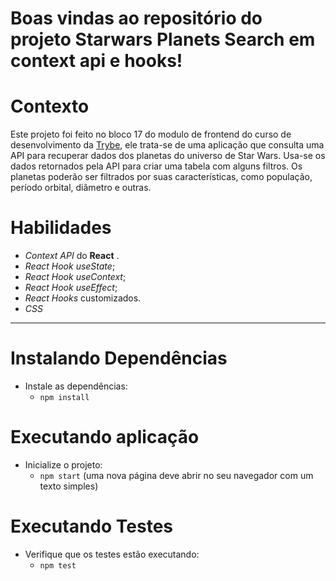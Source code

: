 
# Boas vindas ao repositório do projeto Starwars Planets Search em context api e hooks!

# Contexto
Este projeto foi feito no bloco 17 do modulo de frontend do curso de desenvolvimento da [Trybe](https://www.betrybe.com/), ele trata-se de uma aplicação que consulta uma API para recuperar dados dos planetas do universo de Star Wars. Usa-se os dados retornados pela API para criar uma tabela com alguns filtros. Os planetas poderão ser filtrados por suas características, como população, período orbital, diâmetro e outras.

# Habilidades

* _Context API_ do **React** .
* _React Hook useState_;
* _React Hook useContext_;
* _React Hook useEffect_;
* _React Hooks_ customizados.
* _CSS_

---

# Instalando Dependências

  * Instale as dependências:
    * `npm install`

# Executando aplicação

  * Inicialize o projeto:
    * `npm start` (uma nova página deve abrir no seu navegador com um texto simples)

# Executando Testes

  * Verifique que os testes estão executando:
    * `npm test`

